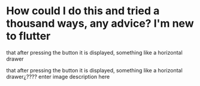 
# How could I do this and tried a thousand ways, any advice? I'm new to flutter

that after pressing the button it is displayed, something like a horizontal drawer

that after pressing the button it is displayed, something like a horizontal drawer¿????
enter image description here

        